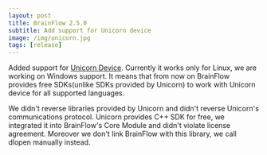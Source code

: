 ```yaml
---
layout: post
title: BrainFlow 2.5.0
subtitle: Add support for Unicorn device
image: /img/unicorn.jpg
tags: [release]
---
```


Added support for [Unicorn Device](https://www.unicorn-bi.com/). Currently it works only for Linux, we are working on Windows support. It means that from now on BrainFlow provides free SDKs(unlike SDKs provided by Unicorn) to work with Unicorn device for all supported languages.

We didn't reverse libraries provided by Unicorn and didn't reverse Unicorn's communications protocol. Unicorn provides C++ SDK for free, we integrated it into BrainFlow's Core Module and didn't violate license agreement. Moreover we don't link BrainFlow with this library, we call dlopen manually instead.